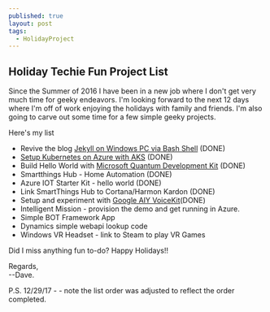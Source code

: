 ```yaml
---
published: true
layout: post
tags:
  - HolidayProject
---
```

## Holiday Techie Fun Project List

Since the Summer of 2016 I have been in a new job where I don't get very much time for geeky endeavors.  I'm looking forward to the next 12 days where I'm off of work enjoying the holidays with family and friends.  I'm also going to carve out some time for a few simple geeky projects.  

Here's my list 
- Revive the blog [Jekyll on Windows PC via Bash Shell](https://jekyllrb.com/docs/windows/) (DONE)
- [Setup Kubernetes on Azure with AKS](https://aiyprojects.withgoogle.com/voice) (DONE)
- Build Hello World with [Microsoft Quantum Development Kit](https://www.microsoft.com/en-us/quantum/) (DONE)
- Smartthings Hub - Home Automation (DONE)
- Azure IOT Starter Kit - hello world (DONE)
- Link SmartThings Hub to Cortana/Harmon Kardon (DONE)
- Setup and experiment with [Google AIY VoiceKit](https://aiyprojects.withgoogle.com/voice)(DONE)
- Intelligent Mission - provision the demo and get running in Azure.  
- Simple BOT Framework App 
- Dynamics simple webapi lookup code
- Windows VR Headset - link to Steam to play VR Games


Did I miss anything fun to-do?  Happy Holidays!!

Regards,  
--Dave.

P.S. 12/29/17 - - note the list order was adjusted to reflect the order completed.  